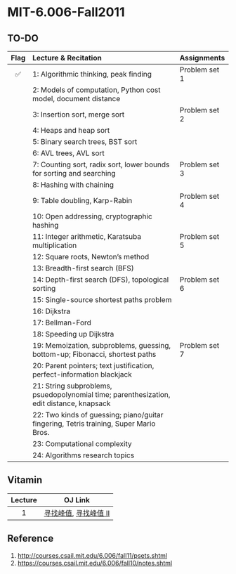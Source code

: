 # MIT-6.006-Fall2011

## TO-DO

| Flag | Lecture & Recitation                                                                     | Assignments   |
|:----:|:-----------------------------------------------------------------------------------------|:--------------|
|  ✅  | 1: Algorithmic thinking, peak finding                                                    | Problem set 1 |
|      | 2: Models of computation, Python cost model, document distance                           |               |
|      | 3: Insertion sort, merge sort                                                            | Problem set 2 |
|      | 4: Heaps and heap sort                                                                   |               |
|      | 5: Binary search trees, BST sort                                                         |               |
|      | 6: AVL trees, AVL sort                                                                   |               |
|      | 7: Counting sort, radix sort, lower bounds for sorting and searching                     | Problem set 3 |
|      | 8: Hashing with chaining                                                                 |               |
|      | 9: Table doubling, Karp-Rabin                                                            | Problem set 4 |
|      | 10: Open addressing, cryptographic hashing                                               |               |
|      | 11: Integer arithmetic, Karatsuba multiplication                                         | Problem set 5 |
|      | 12: Square roots, Newton’s method                                                        |               |
|      | 13: Breadth-first search (BFS)                                                           |               |
|      | 14: Depth-first search (DFS), topological sorting                                        | Problem set 6 |
|      | 15: Single-source shortest paths problem                                                 |               |
|      | 16: Dijkstra                                                                             |               |
|      | 17: Bellman-Ford                                                                         |               |
|      | 18: Speeding up Dijkstra                                                                 |               |
|      | 19: Memoization, subproblems, guessing, bottom-up; Fibonacci, shortest paths             | Problem set 7 |
|      | 20: Parent pointers; text justification, perfect-information blackjack                   |               |
|      | 21: String subproblems, psuedopolynomial time; parenthesization, edit distance, knapsack |               |
|      | 22: Two kinds of guessing; piano/guitar fingering, Tetris training, Super Mario Bros.    |               |
|      | 23: Computational complexity                                                             |               |
|      | 24: Algorithms research topics                                                           |               |

## Vitamin

| Lecture | OJ Link                                                                                                                  |
|:-------:|--------------------------------------------------------------------------------------------------------------------------|
|    1    | [寻找峰值](https://leetcode.cn/problems/find-peak-element/), [寻找峰值 II](https://leetcode.cn/problems/find-a-peak-element-ii/) |

## Reference

1. http://courses.csail.mit.edu/6.006/fall11/psets.shtml
2. https://courses.csail.mit.edu/6.006/fall10/notes.shtml